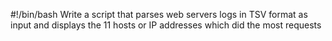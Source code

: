#!/bin/bash
Write a script that parses web servers logs in TSV format as input and displays the 11 hosts or IP addresses which did the most requests
